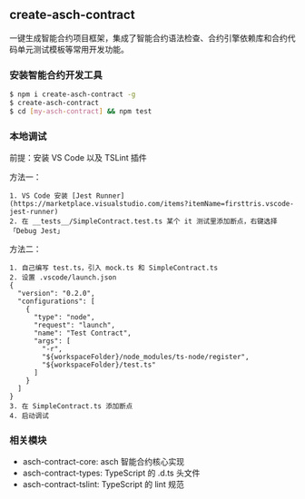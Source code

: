 ## create-asch-contract

一键生成智能合约项目框架，集成了智能合约语法检查、合约引擎依赖库和合约代码单元测试模板等常用开发功能。

### 安装智能合约开发工具

```sh
$ npm i create-asch-contract -g
$ create-asch-contract
$ cd [my-asch-contract] && npm test
```

### 本地调试

前提：安装 VS Code 以及 TSLint 插件

方法一：

```
1. VS Code 安装 [Jest Runner](https://marketplace.visualstudio.com/items?itemName=firsttris.vscode-jest-runner)
2. 在 __tests__/SimpleContract.test.ts 某个 it 测试里添加断点，右键选择「Debug Jest」
```

方法二：

```
1. 自己编写 test.ts，引入 mock.ts 和 SimpleContract.ts
2. 设置 .vscode/launch.json
{
  "version": "0.2.0",
  "configurations": [
    {
      "type": "node",
      "request": "launch",
      "name": "Test Contract",
      "args": [
        "-r",
        "${workspaceFolder}/node_modules/ts-node/register",
        "${workspaceFolder}/test.ts"
      ]
    }
  ]
}
3. 在 SimpleContract.ts 添加断点
4. 启动调试
```

### 相关模块

- asch-contract-core: asch 智能合约核心实现
- asch-contract-types: TypeScript 的 .d.ts 头文件
- asch-contract-tslint: TypeScript 的 lint 规范
